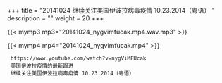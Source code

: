 +++
title = "20141024  继续关注美国伊波拉病毒疫情 10.23.2014（粤语） "
description = ""
weight = 20
+++

{{< mymp3 mp3="20141024_nygvimfucak.mp4.wav.mp3" >}}

{{< mymp4 mp4="20141024_nygvimfucak.mp4" >}}

     https://www.youtube.com/watch?v=nygViMFUcak 
     美国伊波拉疫情的最新跟进 
     继续关注美国伊波拉病毒疫情 10.23.2014（粤语） 

